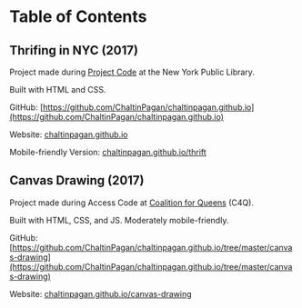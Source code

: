 # Table of Contents

## Thrifing in NYC (2017)
Project made during [Project Code](https://sites.google.com/a/nypl.org/techconnect/project_-code-1) at the New York Public Library.

Built with HTML and CSS.

GitHub: [https://github.com/ChaltinPagan/chaltinpagan.github.io](https://github.com/ChaltinPagan/chaltinpagan.github.io)

Website: [chaltinpagan.github.io](chaltinpagan.github.io)

Mobile-friendly Version: [chaltinpagan.github.io/thrift](chaltinpagan.github.io/thrift) 

## Canvas Drawing (2017)
Project made during Access Code at [Coalition for Queens](https://www.c4q.nyc/) (C4Q).

Built with HTML, CSS, and JS. Moderately mobile-friendly.

GitHub: [https://github.com/ChaltinPagan/chaltinpagan.github.io/tree/master/canvas-drawing](https://github.com/ChaltinPagan/chaltinpagan.github.io/tree/master/canvas-drawing)

Website: [chaltinpagan.github.io/canvas-drawing](chaltinpagan.github.io/canvas-drawing)